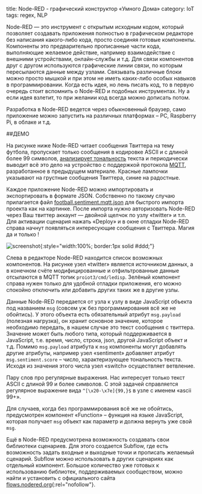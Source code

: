 title:  Node-RED - графический конструктор «Умного Дома»
category: IoT
tags: regex, NLP

Node-RED — это инструмент с открытым исходным кодом, который позволяет создавать приложения  полностью в графическом редакторе без написания какого-либо кода, просто соединяя готовые компоненты. Компоненты это предварительно прописанные части кода, выполняющие желаемое действие, например взаимодействие с внешними устройствами, онлайн-службы и т.д. Для связи компонентов друг с другом используются графические линии связи, по которым пересылаются данные между узлами. Связывать различные блоки можно просто мышкой и при этом не иметь каких-либо особых навыков в программировании. Когда есть идея, но лень писать код, то в первую очередь стоит вспомнить о Node-RED и подобных инструментах. Ну а если идея взлетит, то при желании код всегда можно дописать потом.

Разработка в Node-RED ведется через обыкновенный браузер, само приложение можно запустить на различных платформах – PC, Raspberry Pi, в облаке и т.д. 

##ДЕМО

На рисунке ниже Node-RED читает сообщения Твиттера на тему футбола, пропускает только сообщения в кодировке ASCII и с длиной более 99 символов, [анализирует тональность]({filename}../../java/weka/2016-04-26-weka-sentiment/2016-04-26-weka-sentiment.md) текста и периодически выводит всё это дело на устройство с поддержкой протокола [MQTT]({filename}../contiki/2017-10-20-mqtt/2017-10-20-mqtt.md), разработанное в предыдущем материале. Красные лампочки указывают на грустные сообщения Твиттера, синие на радостные.

Каждое приложение Node-RED можно импортировать и экспортировать в формате JSON. Собственно по такому случаю прилагается файл [football.sentiment.mqtt.json]({attach}football.sentiment.mqtt.json) для быстрого импорта проекта как на картинке. После импорта нужно авторизовать Node-RED через Ваш твиттер аккаунт — двойной щелчок по узлу «twitter» и т.п. Для активации сценария нажать «Deploy» и в окне отладки Node-RED справа начнут появляться интересующие сообщения с Твиттера. Магия да и только !

![screenshot]({attach}run.png){:style="width:100%; border:1px solid #ddd;"}

Слева в редакторе Node-RED находится список возможных компонентов. На рисунке узел «twitter» является источником данных, а в конечном счёте модифицированные и отфильтрованные данные отсылаются в MQTT топик `proiot3/cmd/ledisp`. Зелёный компонент справа нужен только для удобной отладки приложения, его можно спокойно отключить или добавить других таких же в другие узлы.

Данные Node-RED передается от узла к узлу в виде JavaScript объекта под названием `msg` (совсем уж без программирования всё же не обойтись). У этого объекта есть обязательный атрибут `msg.payload` (полезная нагрузка), он хранит основное значение, которое необходимо передать, в нашем случае это текст сообщения с твиттера. Значение может быть любого типа, который поддерживается в JavaScript, т.е. время, число, строка, json, другой JavaScript объект и т.д. Помимо `msg.payload` атрибута к `msg` компоненты могут добавлять другие атрибуты, например узел «sentiment» добавляет атрибут `msg.sentiment.score` – число, характеризующее тональность текста. Исходя из значения этого числа узел «switch» осуществляет ветвление.

Пару слов про регулярные выражения. Нас интересует только текст ASCII с длиной 99 и более символов. С этой задачей справляется регулярное выражение вида `^[\x20-\x7e]{99,}$` в узле с именем «ascii 99+».

Для случаев, когда без программирования всё же не обойтись, предусмотрен компонент «Function» – функция на языке JavaScript, которая получает `msg` объект как параметр и должна вернуть уже свой `msg`.

Ещё в Node-RED предусмотрена возможность создавать свои библиотеки сценариев. Для этого создается Subflow, где есть возможность задать входные и выходные точки и прописать желаемый сценарий. Subflow можно использовать в других сценариях как отдельный компонент. Большое количество уже готовых к использованию библиотек, поддерживаемых сообществом, можно найти и установить с официального сайта [flows.nodered.org](http://flows.nodered.org){:rel="nofollow"}. 